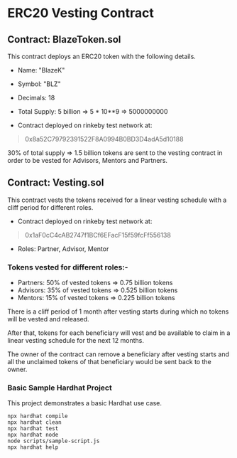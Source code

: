# ERC20 Vesting Contract

## Contract: BlazeToken.sol

This contract deploys an ERC20 token with the following details.

- Name: "BlazeK"
- Symbol: "BLZ"
- Decimals: 18
- Total Supply: 5 billion => 5 * 10**9 => 5000000000

- Contract deployed on rinkeby test network at:

> 0x8a52C79792391522F8A0994B0BD3D4adA5d10188

30% of total supply => 1.5 billion tokens are sent to the vesting contract in order to be vested for Advisors, Mentors and Partners.

## Contract: Vesting.sol

This contract vests the tokens received for a linear vesting schedule with a cliff period for different roles.

- Contract deployed on rinkeby test network at:

>0x1aF0cC4cAB2747f1BCf6EFacF15f59fcFf556138

- Roles: Partner, Advisor, Mentor

### Tokens vested for different roles:-

- Partners: 50% of vested tokens => 0.75 billion tokens
- Advisors: 35% of vested tokens => 0.525 billion tokens
- Mentors: 15% of vested tokens => 0.225 billion tokens

There is a cliff period of 1 month after vesting starts during which no tokens will be vested and released.

After that, tokens for each beneficiary will vest and be available to claim in a linear vesting schedule for the next 12 months.

The owner of the contract can remove a beneficiary after vesting starts and all the unclaimed tokens of that beneficiary would be sent back to the owner.

### Basic Sample Hardhat Project

This project demonstrates a basic Hardhat use case.

```shell
npx hardhat compile
npx hardhat clean
npx hardhat test
npx hardhat node
node scripts/sample-script.js
npx hardhat help
```
